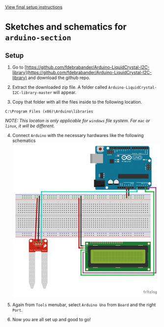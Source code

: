 [View final setup instructions](https://github.com/farhan2077/happy-plant#setup)

# Sketches and schematics for `arduino-section`

## Setup

1. Go to [https://github.com/fdebrabander/Arduino-LiquidCrystal-I2C-library](https://github.com/fdebrabander/Arduino-LiquidCrystal-I2C-library) and download the github repo.

2. Extract the downloaded zip file. A folder called `Arduino-LiquidCrystal-I2C-library-master` will appear.

3. Copy that folder with all the files inside to the following location.

```
C:\Program Files (x86)\Arduino\libraries
```

_NOTE: This locaton is only applicable for `windows` file system. For `mac` or `linux`, it will be different._

4. Connect `Arduino` with the necessary hardwares like the following schematics
   ![arduino-section-schematic](./arduino-section.png)

5. Again from `Tools` menubar, select `Arduino Uno` from `Board` and the right `Port`.

6. Now you are all set up and good to go!
